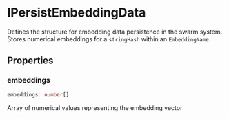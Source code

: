 # IPersistEmbeddingData

Defines the structure for embedding data persistence in the swarm system.
Stores numerical embeddings for a `stringHash` within an `EmbeddingName`.

## Properties

### embeddings

```ts
embeddings: number[]
```

Array of numerical values representing the embedding vector
